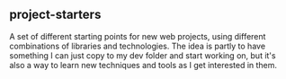 ## project-starters

A set of different starting points for new web projects, using different combinations of libraries and technologies. The idea is partly to have something I can just copy to my dev folder and start working on, but it's also a way to learn new techniques and tools as I get interested in them.

